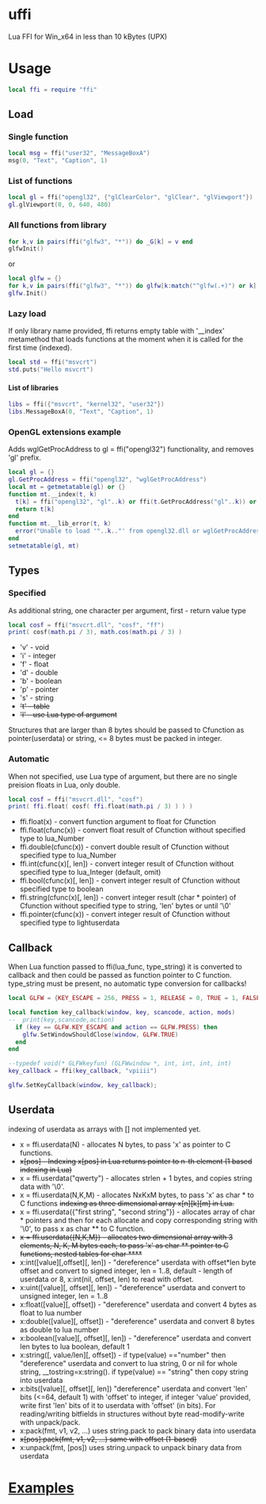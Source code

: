 # uffi
Lua FFI for Win_x64 in less than 10 kBytes (UPX)
# Usage
```Lua
local ffi = require "ffi"
```
## Load
### Single function
```Lua
local msg = ffi("user32", "MessageBoxA")
msg(0, "Text", "Caption", 1)
```
### List of functions
```Lua
local gl = ffi("opengl32", {"glClearColor", "glClear", "glViewport"})
gl.glViewport(0, 0, 640, 480)
```
### All functions from library
```Lua
for k,v in pairs(ffi("glfw3", "*")) do _G[k] = v end
glfwInit()
```
or 
```Lua
local glfw = {}
for k,v in pairs(ffi("glfw3", "*")) do glfw[k:match("^glfw(.+)") or k] = v end
glfw.Init()
```
### Lazy load
If only library name provided, ffi returns empty table with '__index' metamethod that loads functions at the moment when it is called for the first time (indexed).
```Lua
local std = ffi("msvcrt")
std.puts("Hello msvcrt")
```
#### List of libraries
```Lua
libs = ffi({"msvcrt", "kernel32", "user32"})
libs.MessageBoxA(0, "Text", "Caption", 1)
```
### OpenGL extensions example
Adds wglGetProcAddress to gl = ffi("opengl32") functionality, and removes 'gl' prefix.
```Lua
local gl = {}
gl.GetProcAddress = ffi("opengl32", "wglGetProcAddress")
local mt = getmetatable(gl) or {}
function mt.__index(t, k) 
  t[k] = ffi("opengl32", "gl"..k) or ffi(t.GetProcAddress("gl"..k)) or getmetatable(t).__lib_error(t, "gl"..k)
  return t[k]
end
function mt.__lib_error(t, k) 
  error("Unable to load '"..k.."' from opengl32.dll or wglGetProcAddress") 
end
setmetatable(gl, mt)
```
## Types
### Specified
As additional string, one character per argument, first - return value type
```Lua
local cosf = ffi("msvcrt.dll", "cosf", "ff")
print( cosf(math.pi / 3), math.cos(math.pi / 3) )
```
* 'v' - void
* 'i' - integer
* 'f' - float
* 'd' - double
* 'b' - boolean
* 'p' - pointer
* 's' - string
* ~~'t' - table~~
* ~~'l' - use Lua type of argument~~

Structures that are larger than 8 bytes should be passed to Cfunction as pointer(userdata) or string, <= 8 bytes must be packed in integer.
### Automatic
When not specified, use Lua type of argument, but there are no single preision floats in Lua, only double.
```Lua
local cosf = ffi("msvcrt.dll", "cosf")
print( ffi.float( cosf( ffi.float(math.pi / 3) ) ) )
```
* ffi.float(x) - convert function argument to float for Cfunction
* ffi.float(cfunc(x)) - convert float result of Cfunction without specified type to lua_Number
* ffi.double(cfunc(x)) - convert double result of Cfunction without specified type to lua_Number
* ffi.int(cfunc(x)[, len]) - convert integer result of Cfunction without specified type to lua_Integer (default, omit)
* ffi.bool(cfunc(x)[, len]) - convert integer result of Cfunction without specified type to boolean
* ffi.string(cfunc(x)[, len]) - convert integer result (char * pointer) of Cfunction without specified type to string, 'len' bytes or until '\0'
* ffi.pointer(cfunc(x)) - convert integer result of Cfunction without specified type to lightuserdata
## Callback
When Lua function passed to ffi(lua_func, type_string) it is converted to callback and then could be passed as function pointer to C function.
type_string must be present, no automatic type conversion for callbacks!
```Lua
local GLFW = {KEY_ESCAPE = 256, PRESS = 1, RELEASE = 0, TRUE = 1, FALSE = 0}

local function key_callback(window, key, scancode, action, mods)
--  print(key,scancode,action)
  if (key == GLFW.KEY_ESCAPE and action == GLFW.PRESS) then
    glfw.SetWindowShouldClose(window, GLFW.TRUE)
  end
end

--typedef void(* GLFWkeyfun) (GLFWwindow *, int, int, int, int)
key_callback = ffi(key_callback, "vpiiii")

glfw.SetKeyCallback(window, key_callback);
```
## Userdata
indexing of userdata as arrays with [] not implemented yet.
* x = ffi.userdata(N) - allocates N bytes, to pass 'x' as pointer to C functions.
* ~~x[pos] - Indexing x[pos] in Lua returns pointer to n-th element (1 based indexing in Lua)~~
* x = ffi.userdata("qwerty") - allocates strlen + 1 bytes, and copies string data with '\0'.
* x = ffi.userdata(N,K,M) - allocates NxKxM bytes, to pass 'x' as char * to C functions ~~indexing as three dimensional array x[n][k][m] in Lua.~~
* x = ffi.userdata({"first string", "second string"}) - allocates array of char * pointers and then for each allocate and copy corresponding string with '\0', to pass x as char ** to C function.
* ~~x = ffi.userdata({N,K,M}) - allocates two dimensional array with 3 elements, N, K, M bytes each, to pass 'x' as char ** pointer to C functions, nested tables for char ****~~
* x:int([value][,offset][, len]) - "dereference" userdata with offset*len byte offset and convert to signed integer, len = 1..8, default - length of userdata or 8, x:int(nil, offset, len) to read with offset.
* x:uint([value][, offset][, len]) - "dereference" userdata and convert to unsigned integer, len = 1..8
* x:float([value][, offset]) - "dereference" userdata and convert 4 bytes as float to lua number
* x:double([value][, offset]) - "dereference" userdata and convert 8 bytes as double to lua number
* x:boolean([value][, offset][, len]) - "dereference" userdata and convert len bytes to lua boolean, default 1
* x:string([, value/len][, offset]) - if type(value) =="number" then "dereference" userdata and convert to lua string, 0 or nil for whole string, 
  __tostring=x:string(). if type(value) == "string" then copy string into userdata 
* x:bits([value][, offset][, len]) "dereference" userdata and convert 'len' bits (<=64, default 1) with 'offset' to integer, if integer 'value' provided, write first 'len' bits of it to userdata with 'offset' (in bits).
For reading/writing bitfields in structures without byte read-modify-write with unpack/pack.
* x:pack(fmt, v1, v2, ...) uses string.pack to pack binary data into userdata
* ~~x[pos]:pack(fmt, v1, v2, ...) same with offset (1-based)~~
* x:unpack(fmt, [pos]) uses string.unpack to unpack binary data from userdata

# [Examples](example/examples.md)
